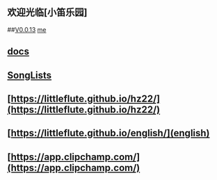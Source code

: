 ## 欢迎光临[小笛乐园]
##[V0.0.13](https://github.com/littleflute/littleflute/edit/master/README.md) [me](https://littleflute.github.io/littleflute/)

## [docs](https://littleflute.github.io/littleflute/docs/)  
## [SongLists](SongLists)

## [https://littleflute.github.io/hz22/](https://littleflute.github.io/hz22/)
## [https://littleflute.github.io/english/](english)
## [https://app.clipchamp.com/](https://app.clipchamp.com/)


<script src="https://www.w3schools.com/lib/w3.js"></script>
<script src="https://littleflute.github.io/JavaScript/blclass.js"></script>
<script src="https://littleflute.github.io/JavaScript/blApp.js"></script>
